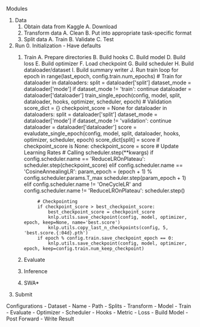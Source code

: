 Modules
1) Data
    1. Obtain data from Kaggle
        A. Download
    2. Transform data
        A. Clean
        B. Put into appropriate task-specific format
    3. Split data
        A. Train
        B. Validate
        C. Test
2) Run
    0. Initialization
        - Have defaults
    1. Train
        A. Prepare directories
        B. Build hooks
        C. Build model
        D. Build loss
        E. Build optimizer
        F. Load checkpoint
        G. Build scheduler
        H. Build dataloader/dataset
        I. Build summary writer
        J. Run train loop
            for epoch in range(last_epoch, config.train.num_epochs)
                # Train
                for dataloader in dataloaders:
                    split = dataloader['split']
                    dataset_mode = dataloader['mode']
                    if dataset_mode != 'train':
                        continue
                    dataloader = dataloader['dataloader']
                    train_single_epoch(config, model, split, dataloader, hooks, optimizer, scheduler, epoch)
                # Validation
                score_dict = {}
                checkpoint_score = None
                for dataloader in dataloaders:
                    split = dataloader['split']
                    dataset_mode = dataloader['mode']
                    if dataset_mode != 'validation':
                        continue
                    dataloader = dataloader['dataloader']
                    score = evaludate_single_epoch(config, model, split, dataloader, hooks, optimizer, scheduler, epoch)
                    score_dict[split] = score
                    if checkpoint_score is None:
                        checkpoint_score = score
                # Update Learning Rates
                # Calling scheduler.step(**kwargs)
                if config.scheduler.name == 'ReduceLROnPlateau':
                    scheduler.step(checkpoint_score)
                elif config.scheduler.name == 'CosineAnnealingLR':
                    param_epoch = (epoch + 1) % config.scheduler.params.T_max
                    scheduler.step(param_epoch + 1)
                elif config.scheduler.name != 'OneCycleLR' and config.scheduler.name != 'ReduceLROnPlateau':
                    scheduler.step()
                
                # Checkpointing
                if checkpoint_score > best_checkpoint_score:
                    best_checkpoint_score = checkpoint_score
                    knlp.utils.save_checkpoint(config, model, optimizer, epoch, keep=None, name='best.score')
                    knlp.utils.copy_last_n_checkpoints(config, 5, 'best.score.{:04d}.pth')
                if epoch % config.train.save_checkpoint_epoch == 0:
                    knlp.utils.save_checkpoint(config, model, optimizer, epoch, keep=config.train.num_keep_checkpoint)
    2. Evaluate
    3. Inference
    4. SWA*
3) Submit


Configurations
    - Dataset
        - Name
        - Path
        - Splits
    - Transform
    - Model
    - Train
    - Evaluate
    - Optimizer
    - Scheduler
    - Hooks
        - Metric
        - Loss
        - Build Model
        - Post Forward
        - Write Result